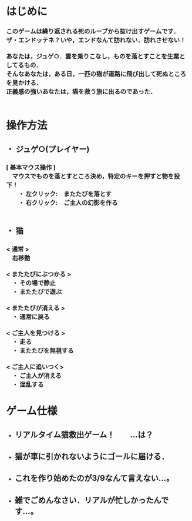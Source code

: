 <link rel="icon" type="image/png" href="images/icon.png">

# はじめに
<h3>このゲームは繰り返される死のループから抜け出すゲームです．<br>
ザ・エンドッテネ？いや，エンドなんて訪れない．訪れさせない！<br>
<br>
あなたは，ジュゲ○．雲を乗りこなし，ものを落とすことを生業としてるもの．<br>
そんなあなたは，ある日，一匹の猫が道路に飛び出して死ぬところを見かける．<br>
正義感の強いあなたは，猫を救う旅に出るのであった．<br>
<br>
</h3>

# 操作方法
<h2>・ ジュゲ○(プレイヤー)</h2>
  <h3>[ 基本マウス操作 ]<br>
  　マウスでものを落とすところ決め，特定のキーを押すと物を投下！<br>
  　　・ 左クリック:　またたびを落とす<br>
  　　・ 右クリック:　ご主人の幻影を作る<br>
  <br>

<h2>・ 猫</h2>
  <h3>< 通常 ><br>
  　右移動<br>
  <br>
  < またたびにぶつかる >　<br>
  　・ その場で静止 <br>
  　・ またたびで遊ぶ<br>
  <br>
  < またたびが消える > <br>
  　・ 通常に戻る<br>
  <br>
  < ご主人を見つける > <br>
  　・ 走る<br>
  　・ またたびを無視する<br>
  <br>
  < ご主人に追いつく> <br>
  　・ ご主人が消える<br>
  　・ 混乱する <br>
  </h3>

# ゲーム仕様
- <h2> リアルタイム猫救出ゲーム！　　…は？
- <h2> 猫が車に引かれないようにゴールに届ける．
- <h2> これを作り始めたのが3/9なんて言えない...。
- <h2> 雑でごめんなさい．リアルが忙しかったんです...。

